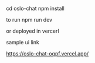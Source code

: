 cd oslo-chat
npm install

to run 
npm run dev

or deployed in vercerl 

sample ui link 

https://oslo-chat-oqpf.vercel.app/
